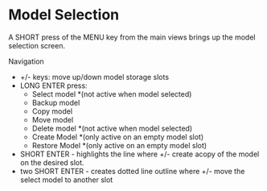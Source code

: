 # Model Selection

A SHORT press of the MENU key from the main views brings up the model selection screen.

Navigation

 - +/- keys: move up/down model storage slots
 - LONG ENTER press: 
    * Select model *(not active when model selected)
    * Backup model
    * Copy model
    * Move model
    * Delete model *(not active when model selected)
    * Create Model *(only active on an empty model slot)
    * Restore Model *(only active on an empty model slot)
 - SHORT ENTER - highlights the line where +/- create acopy of the model on the desired slot.
 - two SHORT ENTER - creates dotted line outline where +/- move the select model to another slot
